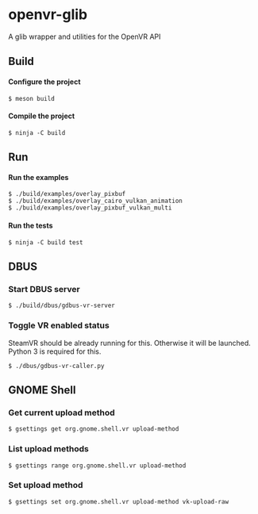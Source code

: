 # openvr-glib

A glib wrapper and utilities for the OpenVR API

## Build

#### Configure the project
```
$ meson build
```

#### Compile the project
```
$ ninja -C build
```

## Run

#### Run the examples
```
$ ./build/examples/overlay_pixbuf
$ ./build/examples/overlay_cairo_vulkan_animation
$ ./build/examples/overlay_pixbuf_vulkan_multi
```

#### Run the tests
```
$ ninja -C build test
```

## DBUS

### Start DBUS server
```
$ ./build/dbus/gdbus-vr-server
```

### Toggle VR enabled status

SteamVR should be already running for this. Otherwise it will be launched.
Python 3 is required for this.

```
$ ./dbus/gdbus-vr-caller.py
```

## GNOME Shell

### Get current upload method
```
$ gsettings get org.gnome.shell.vr upload-method
```

### List upload methods
```
$ gsettings range org.gnome.shell.vr upload-method
```

### Set upload method
```
$ gsettings set org.gnome.shell.vr upload-method vk-upload-raw
```